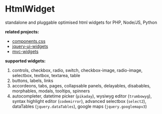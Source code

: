 # HtmlWidget

standalone and pluggable optimised html widgets for PHP, Node/JS, Python


**related projects:**

*  [components.css](https://github.com/foo123/components.css)
*  [jquery-ui-widgets](https://github.com/foo123/jquery-ui-widgets)
*  [mvc-widgets](https://github.com/foo123/modelview-widgetss)



**supported widgets:**

1. controls, checkbox, radio, switch, checkbox-image, radio-image, selectbox, textbox, textarea, table
2. buttons, labels, links
4. accordeons, tabs, pages, collapsable panels, delayables, disabables, morphables, modals, tooltips, spinners
5. autocompleter, datetime picker (`pikaday`), wysiwyg editor (`trumbowyg`), syntax highlight editor (`codemirror`), advanced selectbox (`select2`), dataTables (`jquery.dataTables`), google maps (`jquery.googlemapv3`)
